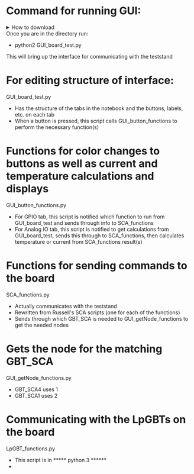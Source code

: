 # Command for running GUI:
<details><summary>How to download</summary>

- To use this repo, you must first login to a computer connected to the teststand (remotely via openVPN or in person)
- Go to the directory in which you would like to run this repo from
- Download/update files with the following command sequence:

</details>
Once you are in the directory run:

- python2 GUI_board_test.py

This will bring up the interface for communicating with the teststand

# For editing structure of interface:
GUI_board_test.py

- Has the structure of the tabs in the notebook and the buttons, labels, etc. on each tab
- When a button is pressed, this script calls GUI_button_functions to perform the necessary function(s)

# Functions for color changes to buttons as well as current and temperature calculations and displays
GUI_button_functions.py
- For GPIO tab, this script is notified which function to run from GUI_board_test and sends through info to SCA_functions
- For Analog IO tab, this script is notified to get calculations from GUI_board_test, sends this through to SCA_functions, then calculates temperature or current from SCA_functions result(s)

# Functions for sending commands to the board
SCA_functions.py
- Actually communicates with the teststand
- Rewritten from Russell's SCA scripts (one for each of the functions)
- Sends through which GBT_SCA is needed to GUI_getNode_functions to get the needed nodes

# Gets the node for the matching GBT_SCA
GUI_getNode_functions.py
- GBT_SCA4 uses 1
- GBT_SCA1 uses 2

# Communicating with the LpGBTs on the board
LpGBT_functions.py
- This script is in ***** python 3 ******
- 
